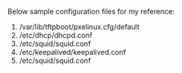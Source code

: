 Below sample configuration files for my reference: 
1. /var/lib/tftpboot/pxelinux.cfg/default
2. /etc/dhcp/dhcpd.conf
3. /etc/squid/squid.conf
4. /etc/keepalived/keepalived.conf
5. /etc/squid/squid.conf
